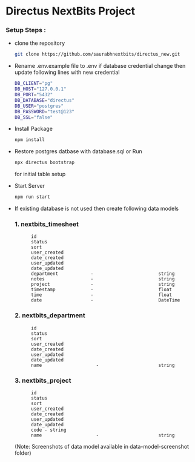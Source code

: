 # Directus NextBits Project

### Setup Steps :
- clone the repository
    ```sh
  git clone https://github.com/saurabhnextbits/directus_new.git
    ```
- Rename .env.example file to .env
    if database credential change then update following lines with new credential
    ```sh
    DB_CLIENT="pg"
    DB_HOST="127.0.0.1"
    DB_PORT="5432"
    DB_DATABASE="directus"
    DB_USER="postgres"
    DB_PASSWORD="test@123"
    DB_SSL="false"
    ```
- Install Package 
    ```sh 
    npm install
    ```

- Restore postgres datbase with database.sql
  or Run
  ```sh
  npx directus bootstrap
    ```
    for initial table setup
- Start Server 
    ```sh
    npm run start
    ```

- If existing database is not used then create following data models
     ###  1. nextbits_timesheet
            id
            status
            sort
            user_created
            date_created
            user_updated
            date_updated
            department            -                        string
            notes                 -                        string
            project               -                        string
            timestamp             -                        float
            time                  -                        float
            date                  -                        DateTime
        

     ###  2. nextbits_department
            id
            status
            sort
            user_created
            date_created
            user_updated
            date_updated
            name                    -                      string
        
    ###  3. nextbits_project
            id
            status
            sort
            user_created
            date_created
            user_updated
            date_updated
            code - string
            name                    -                      string
        
     (Note: Screenshots of data model available in data-model-screenshot folder)


